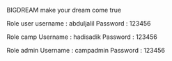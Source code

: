 BIGDREAM
make your dream come true

Role user 
username : abduljalil
Password : 123456

Role camp 
Username : hadisadik
Password : 123456

Role admin
Username : campadmin
Password : 123456
